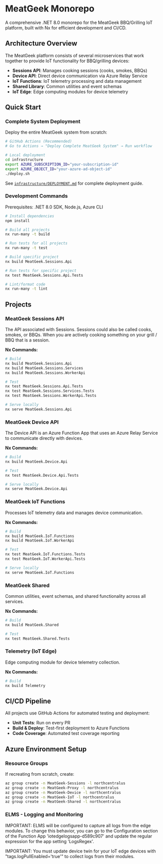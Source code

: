 # MeatGeek Monorepo

A comprehensive .NET 8.0 monorepo for the MeatGeek BBQ/Grilling IoT platform, built with Nx for efficient development and CI/CD.

## Architecture Overview

The MeatGeek platform consists of several microservices that work together to provide IoT functionality for BBQ/grilling devices:

- **Sessions API**: Manages cooking sessions (cooks, smokes, BBQs)
- **Device API**: Direct device communication via Azure Relay Service
- **IoT Functions**: IoT telemetry processing and data management
- **Shared Library**: Common utilities and event schemas
- **IoT Edge**: Edge computing modules for device telemetry

## Quick Start

### Complete System Deployment

Deploy the entire MeatGeek system from scratch:

```bash
# GitHub Actions (Recommended)
# Go to Actions → "Deploy Complete MeatGeek System" → Run workflow

# Local deployment
cd infrastructure
export AZURE_SUBSCRIPTION_ID="your-subscription-id"
export AZURE_OBJECT_ID="your-azure-ad-object-id"
./deploy.sh
```

See [`infrastructure/DEPLOYMENT.md`](infrastructure/DEPLOYMENT.md) for complete deployment guide.

### Development Commands

Prerequisites: .NET 8.0 SDK, Node.js, Azure CLI

```bash
# Install dependencies
npm install

# Build all projects
nx run-many -t build

# Run tests for all projects
nx run-many -t test

# Build specific project
nx build MeatGeek.Sessions.Api

# Run tests for specific project
nx test MeatGeek.Sessions.Api.Tests

# Lint/format code
nx run-many -t lint
```

## Projects

### MeatGeek Sessions API
The API associated with Sessions. Sessions could also be called cooks, smokes, or BBQs. When you are actively cooking something on your grill / BBQ that is a session.

**Nx Commands:**
```bash
# Build
nx build MeatGeek.Sessions.Api
nx build MeatGeek.Sessions.Services
nx build MeatGeek.Sessions.WorkerApi

# Test
nx test MeatGeek.Sessions.Api.Tests
nx test MeatGeek.Sessions.Services.Tests
nx test MeatGeek.Sessions.WorkerApi.Tests

# Serve locally
nx serve MeatGeek.Sessions.Api
```

### MeatGeek Device API
The Device API is an Azure Function App that uses an Azure Relay Service to communicate directly with devices.

**Nx Commands:**
```bash
# Build
nx build MeatGeek.Device.Api

# Test  
nx test MeatGeek.Device.Api.Tests

# Serve locally
nx serve MeatGeek.Device.Api
```

### MeatGeek IoT Functions
Processes IoT telemetry data and manages device communication.

**Nx Commands:**
```bash
# Build
nx build MeatGeek.IoT.Functions
nx build MeatGeek.IoT.WorkerApi

# Test
nx test MeatGeek.IoT.Functions.Tests
nx test MeatGeek.IoT.WorkerApi.Tests

# Serve locally
nx serve MeatGeek.IoT.Functions
```

### MeatGeek Shared
Common utilities, event schemas, and shared functionality across all services.

**Nx Commands:**
```bash
# Build
nx build MeatGeek.Shared

# Test
nx test MeatGeek.Shared.Tests
```

### Telemetry (IoT Edge)
Edge computing module for device telemetry collection.

**Nx Commands:**
```bash
# Build
nx build Telemetry
```

## CI/CD Pipeline

All projects use GitHub Actions for automated testing and deployment:
- **Unit Tests**: Run on every PR
- **Build & Deploy**: Test-first deployment to Azure Functions
- **Code Coverage**: Automated test coverage reporting

## Azure Environment Setup

### Resource Groups

If recreating from scratch, create:

```bash
az group create -n MeatGeek-Sessions -l northcentralus
az group create -n MeatGeek-Proxy -l northcentralus
az group create -n MeatGeek-Device -l northcentralus
az group create -n MeatGeek-IoT -l northcentralus
az group create -n MeatGeek-Shared -l northcentralus
```

### ELMS - Logging and Monitoring

IMPORTANT: ELMS will be configured to capture all logs from the edge modules. To change this behavior, you can go to the Configuration section of the Function App 'iotedgelogsapp-d589c907' and update the regular expression for the app setting 'LogsRegex'.

IMPORTANT: You must update device twin for your IoT edge devices with "tags.logPullEnabled='true'" to collect logs from their modules.
